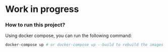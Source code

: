 # Work in progress

### How to run this project?

Using docker compose, you can run the following command:

```bash
docker-compose up # or docker-compose up --build to rebuild the images
```

